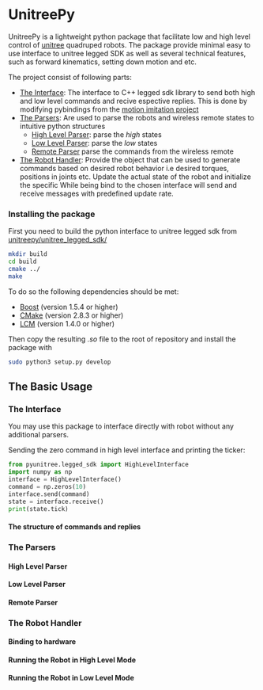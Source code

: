 <!-- TODO: Write the readme -->
<!-- ADD THE PICTURE -->

# UnitreePy

UnitreePy is a lightweight python package that facilitate low and high level control of [unitree](https://www.unitree.com/) quadruped robots.
The package provide minimal easy to use interface to unitree legged SDK as well as several technical features,
such as forward kinematics, setting down motion and etc.

The project consist of following parts:

- [The Interface](#the-interface): The interface to C++ legged sdk library to send both high and low level commands and recive espective replies. This is done by modifying pybindings from the [motion imitation project](https://github.com/google-research/motion_imitation/tree/master/third_party/unitree_legged_sdk)
- [The Parsers](#the-parsers): Are used to parse the robots and wireless remote states to intuitive python structures
  - [High Level Parser](#high-level-parser): parse the *high* states
  - [Low Level Parser](#low-level-parser): parse the *low* states  
  - [Remote Parser](#remote-parser) parse the commands from the wireless remote
- [The Robot Handler](#the-robot-handler): Provide the object that can be used to generate commands based on desired robot behavior i.e desired torques, positions in joints etc. Update the actual state of the robot and initialize the specific While being bind to the chosen interface will send and receive messages with predefined update rate.

### Installing the package

First you need to build the python interface to unitree legged sdk from [unitreepy/unitree_legged_sdk/](https://github.com/SimkaNed/unitreepy/tree/main/unitree_legged_sdk)

```bash
mkdir build
cd build
cmake ../
make
```

To do so the following dependencies should be met:

- [Boost](http://www.boost.org) (version 1.5.4 or higher)
- [CMake](http://www.cmake.org) (version 2.8.3 or higher)
- [LCM](https://lcm-proj.github.io) (version 1.4.0 or higher)

Then copy the resulting *.so* file to the root of repository and install the package with

```sh
sudo python3 setup.py develop
```

## The Basic Usage

### The Interface

You may use this package to interface directly with robot without any additional parsers.

Sending the zero command in high level interface and printing the ticker:

```python
from pyunitree.legged_sdk import HighLevelInterface
import numpy as np
interface = HighLevelInterface()
command = np.zeros(10)
interface.send(command)
state = interface.receive()
print(state.tick)
```

#### The structure of commands and replies
<!-- ADD TABLE WITH MAPPING BETWEEN REPLIES AND COMMANDS -->

### The Parsers

#### High Level Parser
<!-- ADD TABLE WITH MAPPING BETWEEN REPLIES AND ASSOCIATED PYTHON OBJECTS-->
#### Low Level Parser

#### Remote Parser

### The Robot Handler

#### Binding to hardware

#### Running the Robot in High Level Mode

#### Running the Robot in Low Level Mode

